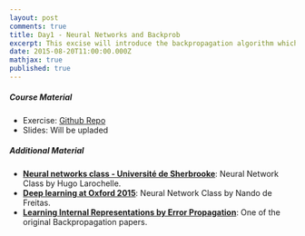 ```yaml
---
layout: post
comments: true
title: Day1 - Neural Networks and Backprob
excerpt: This excise will introduce the backpropagation algorithm which is the foundation for all modern Neural Networks
date: 2015-08-20T11:00:00.000Z
mathjax: true
published: true
---
```


##### Course Material 
* Exercise: [Github Repo](https://github.com/DTU-deeplearning/day1-NN)
* Slides: Will be upladed

##### Additional Material 

* **[Neural networks class - Université de Sherbrooke](https://www.youtube.com/playlist?list=PL6Xpj9I5qXYEcOhn7TqghAJ6NAPrNmUBH)**: Neural Network Class by Hugo Larochelle.
* **[Deep learning at Oxford 2015](https://www.youtube.com/playlist?list=PLE6Wd9FR--EfW8dtjAuPoTuPcqmOV53Fu)**: Neural Network Class by Nando de Freitas.
* **[Learning Internal Representations by Error Propagation](http://www.iro.umontreal.ca/~vincentp/ift3395/lectures/backprop_old.pdf)**: One of the original Backpropagation papers.